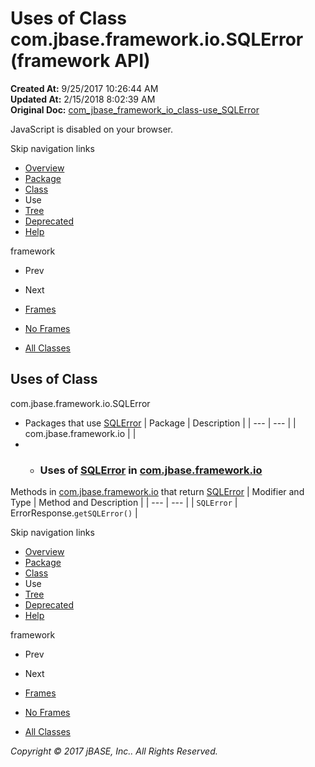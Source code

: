 # Uses of Class com.jbase.framework.io.SQLError (framework   API)

**Created At:** 9/25/2017 10:26:44 AM  
**Updated At:** 2/15/2018 8:02:39 AM  
**Original Doc:** [com_jbase_framework_io_class-use_SQLError](https://docs.jbase.com/39223-class-use/com_jbase_framework_io_class-use_SQLError)  

<!--<br>    try {<br>        if (location.href.indexOf('is-external=true') == -1) {<br>            parent.document.title="Uses of Class com.jbase.framework.io.SQLError (framework   API)";<br>        }<br>    }<br>    catch(err) {<br>    }<br>//-->
JavaScript is disabled on your browser.

Skip navigation links

- [Overview](../../../../../overview-summary.html)
- [Package](./../../com.jbase.framework.io-%28framework---api%29)
- [Class](./../../sqlerror-%28framework---api%29 "class in com.jbase.framework.io")
- Use
- [Tree](./../../com.jbase.framework.io-class-hierarchy-%28framework---api%29)
- [Deprecated](../../../../../deprecated-list.html)
- [Help](../../../../../help-doc.html)


framework <br>

- Prev
- Next


- [Frames](./.)
- [No Frames](./.)


- [All Classes](../../../../../allclasses-noframe.html)


<!--<br>  allClassesLink = document.getElementById("allclasses\_navbar\_top");<br>  if(window==top) {<br>    allClassesLink.style.display = "block";<br>  }<br>  else {<br>    allClassesLink.style.display = "none";<br>  }<br>  //-->

## Uses of Class
com.jbase.framework.io.SQLError

- Packages that use [SQLError](./../../sqlerror-%28framework---api%29 "class in com.jbase.framework.io") | Package | Description |
| --- | --- |
| com.jbase.framework.io |   |
- - ### Uses of [SQLError](./../../sqlerror-%28framework---api%29 "class in com.jbase.framework.io") in [com.jbase.framework.io](./../../com.jbase.framework.io-%28framework---api%29)


Methods in [com.jbase.framework.io](./../../com.jbase.framework.io-%28framework---api%29) that return [SQLError](./../../sqlerror-%28framework---api%29 "class in com.jbase.framework.io") | Modifier and Type | Method and Description |
| --- | --- |
| `SQLError` | ErrorResponse.`getSQLError()`  |

Skip navigation links

- [Overview](../../../../../overview-summary.html)
- [Package](./../../com.jbase.framework.io-%28framework---api%29)
- [Class](./../../sqlerror-%28framework---api%29 "class in com.jbase.framework.io")
- Use
- [Tree](./../../com.jbase.framework.io-class-hierarchy-%28framework---api%29)
- [Deprecated](../../../../../deprecated-list.html)
- [Help](../../../../../help-doc.html)


framework <br>

- Prev
- Next


- [Frames](./.)
- [No Frames](./.)


- [All Classes](../../../../../allclasses-noframe.html)


<!--<br>  allClassesLink = document.getElementById("allclasses\_navbar\_bottom");<br>  if(window==top) {<br>    allClassesLink.style.display = "block";<br>  }<br>  else {<br>    allClassesLink.style.display = "none";<br>  }<br>  //-->

*Copyright © 2017 jBASE, Inc.. All Rights Reserved.*
